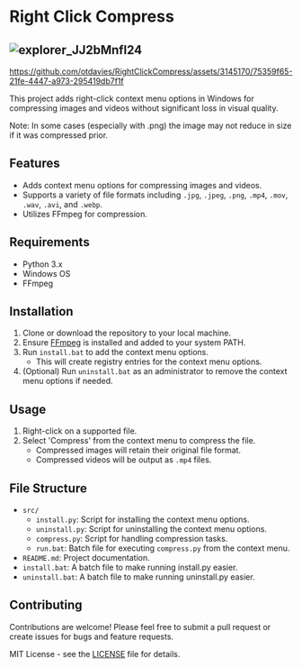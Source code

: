 # Right Click Compress
![explorer_JJ2bMnfl24](https://github.com/otdavies/RightClickCompress/assets/3145170/7a55ed7d-e930-414d-9b7b-0acab83c6520)
-----

https://github.com/otdavies/RightClickCompress/assets/3145170/75359f65-21fe-4447-a973-295419db7f1f


This project adds right-click context menu options in Windows for compressing images and videos without significant loss in visual quality. 

Note: In some cases (especially with .png) the image may not reduce in size if it was compressed prior.

## Features

- Adds context menu options for compressing images and videos.
- Supports a variety of file formats including `.jpg`, `.jpeg`, `.png`, `.mp4`, `.mov`, `.wav`, `.avi`, and `.webp`.
- Utilizes FFmpeg for compression.

## Requirements

- Python 3.x
- Windows OS
- FFmpeg

## Installation

1. Clone or download the repository to your local machine.
2. Ensure [FFmpeg](FFMPEG.md) is installed and added to your system PATH.
3. Run `install.bat` to add the context menu options.
   - This will create registry entries for the context menu options.
4. (Optional) Run `uninstall.bat` as an administrator to remove the context menu options if needed.

## Usage

1. Right-click on a supported file.
2. Select 'Compress' from the context menu to compress the file.
   - Compressed images will retain their original file format.
   - Compressed videos will be output as `.mp4` files.

## File Structure

- `src/`
  - `install.py`: Script for installing the context menu options.
  - `uninstall.py`: Script for uninstalling the context menu options.
  - `compress.py`: Script for handling compression tasks.
  - `run.bat`: Batch file for executing `compress.py` from the context menu.
- `README.md`: Project documentation.
- `install.bat`: A batch file to make running install.py easier.
- `uninstall.bat`: A batch file to make running uninstall.py easier.

## Contributing

Contributions are welcome! Please feel free to submit a pull request or create issues for bugs and feature requests.


MIT License - see the [LICENSE](LICENSE) file for details.
